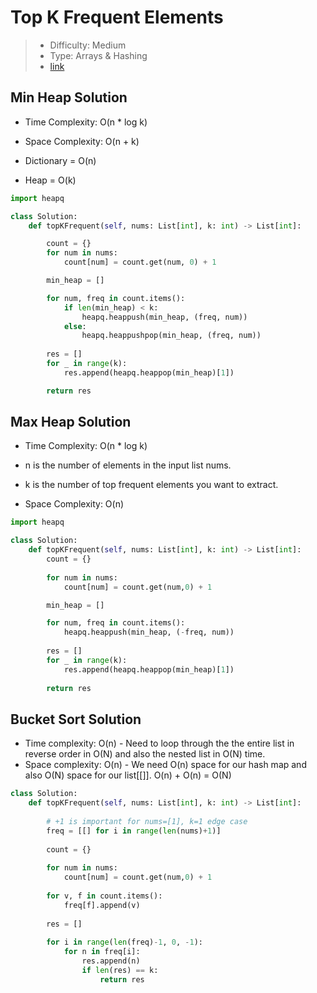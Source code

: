 # Top K Frequent Elements

> - Difficulty: Medium
> - Type: Arrays & Hashing
> - [link](https://leetcode.com/problems/top-k-frequent-elements/)

## Min Heap Solution
- Time Complexity: O(n * log k)

- Space Complexity: O(n + k)
- Dictionary = O(n)
- Heap = O(k)

```python
import heapq

class Solution:
    def topKFrequent(self, nums: List[int], k: int) -> List[int]:

        count = {}
        for num in nums:
            count[num] = count.get(num, 0) + 1

        min_heap = []

        for num, freq in count.items():
            if len(min_heap) < k:
                heapq.heappush(min_heap, (freq, num))
            else:
                heapq.heappushpop(min_heap, (freq, num))
        
        res = []
        for _ in range(k):
            res.append(heapq.heappop(min_heap)[1])

        return res
```




## Max Heap Solution
- Time Complexity: O(n * log k)
- n is the number of elements in the input list nums.
- k is the number of top frequent elements you want to extract.

- Space Complexity: O(n)

```python
import heapq

class Solution:
    def topKFrequent(self, nums: List[int], k: int) -> List[int]:
        count = {}
        
        for num in nums:
            count[num] = count.get(num,0) + 1

        min_heap = []

        for num, freq in count.items():
            heapq.heappush(min_heap, (-freq, num))
        
        res = []
        for _ in range(k):
            res.append(heapq.heappop(min_heap)[1])
        
        return res
```

## Bucket Sort Solution
- Time complexity: O(n) - Need to loop through the the entire list in reverse order in O(N) and also the nested list in O(N) time. 
- Space complexity: O(n) - We need O(n) space for our hash map and also O(N) space for our list[[]]. O(n) + O(n) = O(N)

```python
class Solution:
    def topKFrequent(self, nums: List[int], k: int) -> List[int]:
        
        # +1 is important for nums=[1], k=1 edge case
        freq = [[] for i in range(len(nums)+1)]
        
        count = {}
        
        for num in nums:
            count[num] = count.get(num,0) + 1
            
        for v, f in count.items():
            freq[f].append(v)
            
        res = []
        
        for i in range(len(freq)-1, 0, -1):
            for n in freq[i]:
                res.append(n)
                if len(res) == k:
                    return res
```